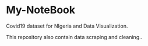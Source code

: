 # My-NoteBook
Covid19 dataset for NIgeria and Data Visualization.

This repository also contain data scraping and cleaning..
